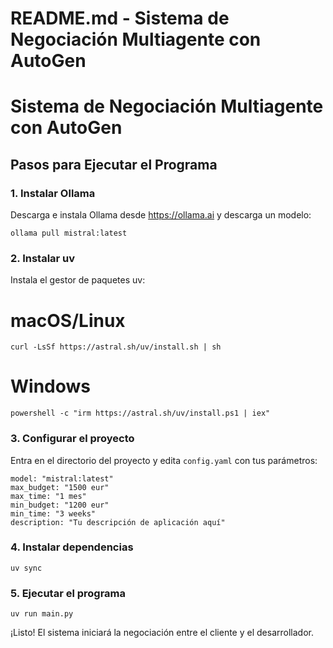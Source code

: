 # README.md - Sistema de Negociación Multiagente con AutoGen


# Sistema de Negociación Multiagente con AutoGen

## Pasos para Ejecutar el Programa

### 1. Instalar Ollama
Descarga e instala Ollama desde https://ollama.ai y descarga un modelo:
```
ollama pull mistral:latest

```
### 2. Instalar uv
Instala el gestor de paquetes uv:
# macOS/Linux
```
curl -LsSf https://astral.sh/uv/install.sh | sh
```

# Windows
```
powershell -c "irm https://astral.sh/uv/install.ps1 | iex"
```

### 3. Configurar el proyecto
Entra en el directorio del proyecto y edita `config.yaml` con tus parámetros:
```
model: "mistral:latest"
max_budget: "1500 eur"
max_time: "1 mes"
min_budget: "1200 eur"
min_time: "3 weeks"
description: "Tu descripción de aplicación aquí"
```

### 4. Instalar dependencias
```
uv sync

```

### 5. Ejecutar el programa
```
uv run main.py
```

¡Listo! El sistema iniciará la negociación entre el cliente y el desarrollador.

